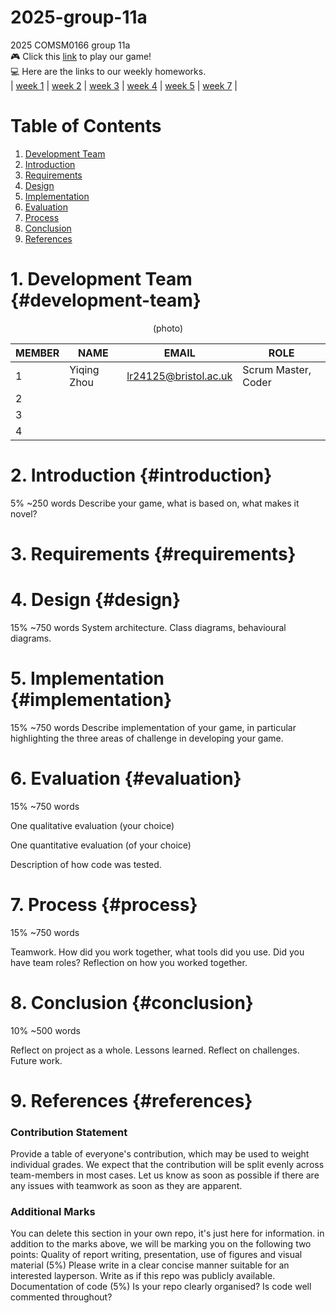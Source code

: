 # 2025-group-11a
2025 COMSM0166 group 11a  
🎮 Click this [link](https://uob-comsm0166.github.io/2025-group-11a/SnakeGame/) to play our game!   
💻 Here are the links to our weekly homeworks.  
| [week 1](https://uob-comsm0166.github.io/2025-group-11a/assignments/week01) | [week 2](https://uob-comsm0166.github.io/2025-group-11a/assignments/week02) | [week 3](https://uob-comsm0166.github.io/2025-group-11a/assignments/week03) | [week 4](https://uob-comsm0166.github.io/2025-group-11a/assignments/week04) | [week 5](https://uob-comsm0166.github.io/2025-group-11a/assignments/week05) | [week 7](https://uob-comsm0166.github.io/2025-group-11a/assignments/week07) |  

# Table of Contents

1. [Development Team](#development-team)
2. [Introduction](#introduction)
3. [Requirements](#requirements)
4. [Design](#design)
5. [Implementation](#implementation)
6. [Evaluation](#evaluation)
7. [Process](#process)
8. [Conclusion](#conclusion)
9. [References](#references)



# 1. Development Team {#development-team}  
<div style="text-align:center">
  (photo)

  | MEMBER | NAME               | EMAIL                   | ROLE               |
|--------|--------------------|-------------------------|--------------------|
| 1      | Yiqing Zhou     | lr24125@bristol.ac.uk   | Scrum Master, Coder |
| 2      |                 |                         |                     |
| 3      |                 |                         |                     |
| 4      |                 |                         |                     |
</div>


# 2. Introduction {#introduction}
 5% ~250 words
 Describe your game, what is based on, what makes it novel?


# 3. Requirements {#requirements}



# 4. Design {#design}
 15% ~750 words
 System architecture. Class diagrams, behavioural diagrams.


# 5. Implementation {#implementation}
 15% ~750 words
 Describe implementation of your game, in particular highlighting the three areas of challenge in developing your game.


# 6. Evaluation {#evaluation}
 15% ~750 words

 One qualitative evaluation (your choice)

 One quantitative evaluation (of your choice)

 Description of how code was tested.


# 7. Process {#process}  
 15% ~750 words

 Teamwork. How did you work together, what tools did you use. Did you have team roles? Reflection on how you worked together.


# 8. Conclusion {#conclusion}  
 10% ~500 words

 Reflect on project as a whole. Lessons learned. Reflect on challenges. Future work.

# 9. References {#references}
### Contribution Statement
 Provide a table of everyone's contribution, which may be used to weight individual grades. We expect that the contribution will be split evenly across team-members in most cases. Let us know as soon as possible if there are any issues with teamwork as soon as they are apparent.

### Additional Marks
You can delete this section in your own repo, it's just here for information. in addition to the marks above, we will be marking you on the following two points:
 Quality of report writing, presentation, use of figures and visual material (5%)
  Please write in a clear concise manner suitable for an interested layperson. Write as if this repo was publicly available.
 Documentation of code (5%)
  Is your repo clearly organised?
  Is code well commented throughout?




